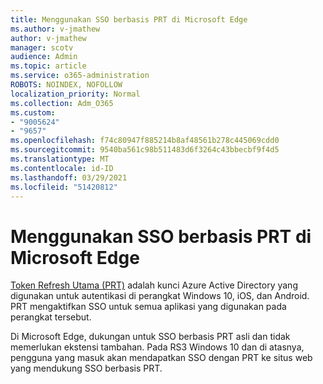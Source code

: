 ```yaml
---
title: Menggunakan SSO berbasis PRT di Microsoft Edge
ms.author: v-jmathew
author: v-jmathew
manager: scotv
audience: Admin
ms.topic: article
ms.service: o365-administration
ROBOTS: NOINDEX, NOFOLLOW
localization_priority: Normal
ms.collection: Adm_O365
ms.custom:
- "9005624"
- "9657"
ms.openlocfilehash: f74c80947f885214b8af48561b278c445069cdd0
ms.sourcegitcommit: 9540ba561c98b511483d6f3264c43bbecbf9f4d5
ms.translationtype: MT
ms.contentlocale: id-ID
ms.lasthandoff: 03/29/2021
ms.locfileid: "51420812"
---
```

# <a name="use-prt-based-sso-in-microsoft-edge"></a>Menggunakan SSO berbasis PRT di Microsoft Edge

[Token Refresh Utama (PRT)](https://go.microsoft.com/fwlink/?linkid=2133632) adalah kunci Azure Active Directory yang digunakan untuk autentikasi di perangkat Windows 10, iOS, dan Android. PRT mengaktifkan SSO untuk semua aplikasi yang digunakan pada perangkat tersebut.

Di Microsoft Edge, dukungan untuk SSO berbasis PRT asli dan tidak memerlukan ekstensi tambahan. Pada RS3 Windows 10 dan di atasnya, pengguna yang masuk akan mendapatkan SSO dengan PRT ke situs web yang mendukung SSO berbasis PRT.
